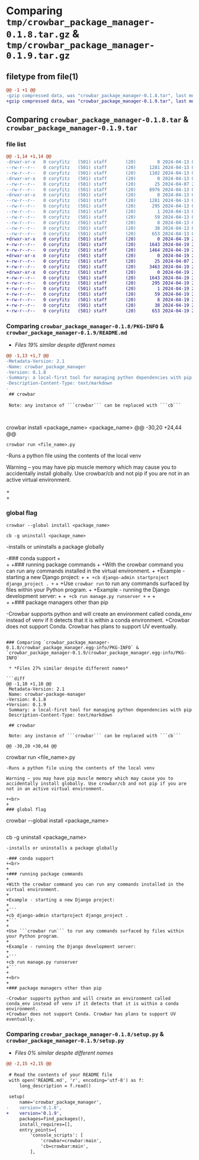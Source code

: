 # Comparing `tmp/crowbar_package_manager-0.1.8.tar.gz` & `tmp/crowbar_package_manager-0.1.9.tar.gz`

## filetype from file(1)

```diff
@@ -1 +1 @@
-gzip compressed data, was "crowbar_package_manager-0.1.8.tar", last modified: Sat Apr 13 00:20:41 2024, max compression
+gzip compressed data, was "crowbar_package_manager-0.1.9.tar", last modified: Fri Apr 19 20:17:39 2024, max compression
```

## Comparing `crowbar_package_manager-0.1.8.tar` & `crowbar_package_manager-0.1.9.tar`

### file list

```diff
@@ -1,14 +1,14 @@
-drwxr-xr-x   0 coryfitz   (501) staff       (20)        0 2024-04-13 00:20:41.260911 crowbar_package_manager-0.1.8/
--rw-r--r--   0 coryfitz   (501) staff       (20)     1281 2024-04-13 00:20:41.260763 crowbar_package_manager-0.1.8/PKG-INFO
--rw-r--r--   0 coryfitz   (501) staff       (20)     1102 2024-04-13 00:19:40.000000 crowbar_package_manager-0.1.8/README.md
-drwxr-xr-x   0 coryfitz   (501) staff       (20)        0 2024-04-13 00:20:41.259486 crowbar_package_manager-0.1.8/crowbar/
--rw-r--r--   0 coryfitz   (501) staff       (20)       25 2024-04-07 23:29:44.000000 crowbar_package_manager-0.1.8/crowbar/__init__.py
--rw-r--r--   0 coryfitz   (501) staff       (20)     8976 2024-04-13 00:14:00.000000 crowbar_package_manager-0.1.8/crowbar/crowbar.py
-drwxr-xr-x   0 coryfitz   (501) staff       (20)        0 2024-04-13 00:20:41.260520 crowbar_package_manager-0.1.8/crowbar_package_manager.egg-info/
--rw-r--r--   0 coryfitz   (501) staff       (20)     1281 2024-04-13 00:20:41.000000 crowbar_package_manager-0.1.8/crowbar_package_manager.egg-info/PKG-INFO
--rw-r--r--   0 coryfitz   (501) staff       (20)      295 2024-04-13 00:20:41.000000 crowbar_package_manager-0.1.8/crowbar_package_manager.egg-info/SOURCES.txt
--rw-r--r--   0 coryfitz   (501) staff       (20)        1 2024-04-13 00:20:41.000000 crowbar_package_manager-0.1.8/crowbar_package_manager.egg-info/dependency_links.txt
--rw-r--r--   0 coryfitz   (501) staff       (20)       59 2024-04-13 00:20:41.000000 crowbar_package_manager-0.1.8/crowbar_package_manager.egg-info/entry_points.txt
--rw-r--r--   0 coryfitz   (501) staff       (20)        8 2024-04-13 00:20:41.000000 crowbar_package_manager-0.1.8/crowbar_package_manager.egg-info/top_level.txt
--rw-r--r--   0 coryfitz   (501) staff       (20)       38 2024-04-13 00:20:41.260979 crowbar_package_manager-0.1.8/setup.cfg
--rw-r--r--   0 coryfitz   (501) staff       (20)      653 2024-04-13 00:20:26.000000 crowbar_package_manager-0.1.8/setup.py
+drwxr-xr-x   0 coryfitz   (501) staff       (20)        0 2024-04-19 20:17:39.972956 crowbar_package_manager-0.1.9/
+-rw-r--r--   0 coryfitz   (501) staff       (20)     1643 2024-04-19 20:17:39.972822 crowbar_package_manager-0.1.9/PKG-INFO
+-rw-r--r--   0 coryfitz   (501) staff       (20)     1464 2024-04-19 20:13:24.000000 crowbar_package_manager-0.1.9/README.md
+drwxr-xr-x   0 coryfitz   (501) staff       (20)        0 2024-04-19 20:17:39.971835 crowbar_package_manager-0.1.9/crowbar/
+-rw-r--r--   0 coryfitz   (501) staff       (20)       25 2024-04-07 23:29:44.000000 crowbar_package_manager-0.1.9/crowbar/__init__.py
+-rw-r--r--   0 coryfitz   (501) staff       (20)     3463 2024-04-19 20:01:18.000000 crowbar_package_manager-0.1.9/crowbar/crowbar.py
+drwxr-xr-x   0 coryfitz   (501) staff       (20)        0 2024-04-19 20:17:39.972630 crowbar_package_manager-0.1.9/crowbar_package_manager.egg-info/
+-rw-r--r--   0 coryfitz   (501) staff       (20)     1643 2024-04-19 20:17:39.000000 crowbar_package_manager-0.1.9/crowbar_package_manager.egg-info/PKG-INFO
+-rw-r--r--   0 coryfitz   (501) staff       (20)      295 2024-04-19 20:17:39.000000 crowbar_package_manager-0.1.9/crowbar_package_manager.egg-info/SOURCES.txt
+-rw-r--r--   0 coryfitz   (501) staff       (20)        1 2024-04-19 20:17:39.000000 crowbar_package_manager-0.1.9/crowbar_package_manager.egg-info/dependency_links.txt
+-rw-r--r--   0 coryfitz   (501) staff       (20)       59 2024-04-19 20:17:39.000000 crowbar_package_manager-0.1.9/crowbar_package_manager.egg-info/entry_points.txt
+-rw-r--r--   0 coryfitz   (501) staff       (20)        8 2024-04-19 20:17:39.000000 crowbar_package_manager-0.1.9/crowbar_package_manager.egg-info/top_level.txt
+-rw-r--r--   0 coryfitz   (501) staff       (20)       38 2024-04-19 20:17:39.973006 crowbar_package_manager-0.1.9/setup.cfg
+-rw-r--r--   0 coryfitz   (501) staff       (20)      653 2024-04-19 20:17:29.000000 crowbar_package_manager-0.1.9/setup.py
```

### Comparing `crowbar_package_manager-0.1.8/PKG-INFO` & `crowbar_package_manager-0.1.9/README.md`

 * *Files 19% similar despite different names*

```diff
@@ -1,13 +1,7 @@
-Metadata-Version: 2.1
-Name: crowbar_package_manager
-Version: 0.1.8
-Summary: a local-first tool for managing python dependencies with pip
-Description-Content-Type: text/markdown
-
 ## crowbar
 
 Note: any instance of ```crowbar``` can be replaced with ```cb```
 
 
 ```
 crowbar install <package_name> <package_name>
@@ -30,20 +24,44 @@
 ```
 crowbar run <file_name>.py
 ```
 -Runs a python file using the contents of the local venv
 
 Warning – you may have pip muscle memory which may cause you to accidentally install globally. Use crowbar/cb and not pip if you are not in an active virtual environment.
 
+<br>
+
 ### global flag
 
 ```
 crowbar --global install <package_name>
 ```
 ```
 cb -g uninstall <package_name>
 ```
 -installs or uninstalls a package globally
 
-### conda support
+<br>
+
+### running package commands
+
+With the crowbar command you can run any commands installed in the virtual environment.
+
+Example - starting a new Django project:
+
+```
+cb django-admin startproject django_project .
+```
+
+Use ```crowbar run``` to run any commands surfaced by files within your Python program.
+
+Example - running the Django development server:
+
+```
+cb run manage.py runserver
+```
+
+<br>
+
+### package managers other than pip
 
-Crowbar supports python and will create an environment called conda_env instead of venv if it detects that it is within a conda environment.
+Crowbar does not support Conda. Crowbar has plans to support UV eventually.
```

### Comparing `crowbar_package_manager-0.1.8/crowbar_package_manager.egg-info/PKG-INFO` & `crowbar_package_manager-0.1.9/crowbar_package_manager.egg-info/PKG-INFO`

 * *Files 27% similar despite different names*

```diff
@@ -1,10 +1,10 @@
 Metadata-Version: 2.1
 Name: crowbar-package-manager
-Version: 0.1.8
+Version: 0.1.9
 Summary: a local-first tool for managing python dependencies with pip
 Description-Content-Type: text/markdown
 
 ## crowbar
 
 Note: any instance of ```crowbar``` can be replaced with ```cb```
 
@@ -30,20 +30,44 @@
 ```
 crowbar run <file_name>.py
 ```
 -Runs a python file using the contents of the local venv
 
 Warning – you may have pip muscle memory which may cause you to accidentally install globally. Use crowbar/cb and not pip if you are not in an active virtual environment.
 
+<br>
+
 ### global flag
 
 ```
 crowbar --global install <package_name>
 ```
 ```
 cb -g uninstall <package_name>
 ```
 -installs or uninstalls a package globally
 
-### conda support
+<br>
+
+### running package commands
+
+With the crowbar command you can run any commands installed in the virtual environment.
+
+Example - starting a new Django project:
+
+```
+cb django-admin startproject django_project .
+```
+
+Use ```crowbar run``` to run any commands surfaced by files within your Python program.
+
+Example - running the Django development server:
+
+```
+cb run manage.py runserver
+```
+
+<br>
+
+### package managers other than pip
 
-Crowbar supports python and will create an environment called conda_env instead of venv if it detects that it is within a conda environment.
+Crowbar does not support Conda. Crowbar has plans to support UV eventually.
```

### Comparing `crowbar_package_manager-0.1.8/setup.py` & `crowbar_package_manager-0.1.9/setup.py`

 * *Files 0% similar despite different names*

```diff
@@ -2,15 +2,15 @@
 
 # Read the contents of your README file
 with open('README.md', 'r', encoding='utf-8') as f:
     long_description = f.read()
 
 setup(
     name='crowbar_package_manager',
-    version='0.1.8',
+    version='0.1.9',
     packages=find_packages(),
     install_requires=[],
     entry_points={
         'console_scripts': [
             'crowbar=crowbar:main',
             'cb=crowbar:main',
         ],
```

